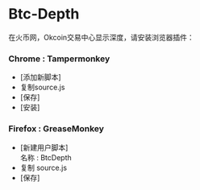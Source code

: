 Btc-Depth
===========

在火币网，Okcoin交易中心显示深度，请安装浏览器插件：  

### Chrome : Tampermonkey 
- [添加新脚本]  
- 复制source.js
- [保存] 
- [安装] 

### Firefox : GreaseMonkey 
- [新建用户脚本]  
  名称 : BtcDepth 
- 复制 source.js
- [保存] 
